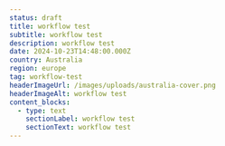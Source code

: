 ```yaml
---
status: draft
title: workflow test
subtitle: workflow test
description: workflow test
date: 2024-10-23T14:48:00.000Z
country: Australia
region: europe
tag: workflow-test
headerImageUrl: /images/uploads/australia-cover.png
headerImageAlt: workflow test
content_blocks:
  - type: text
    sectionLabel: workflow test
    sectionText: workflow test
---
```

